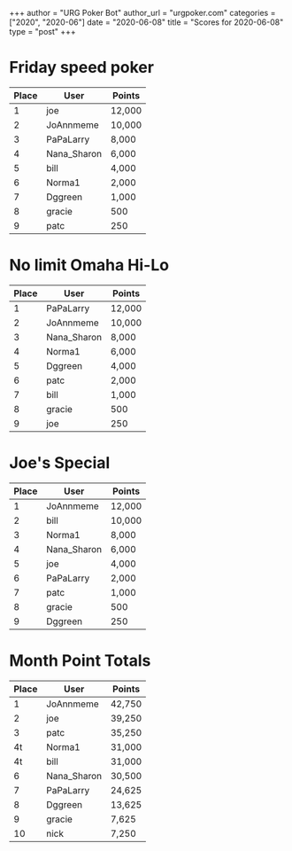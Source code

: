 +++
author = "URG Poker Bot"
author_url = "urgpoker.com"
categories = ["2020", "2020-06"]
date = "2020-06-08"
title = "Scores for 2020-06-08"
type = "post"
+++
# Friday speed poker

| Place | User | Points |
|-------|------|--------|
| 1 | joe | 12,000 |
| 2 | JoAnnmeme | 10,000 |
| 3 | PaPaLarry | 8,000 |
| 4 | Nana_Sharon | 6,000 |
| 5 | bill | 4,000 |
| 6 | Norma1 | 2,000 |
| 7 | Dggreen | 1,000 |
| 8 | gracie | 500 |
| 9 | patc | 250 |

# No limit Omaha Hi-Lo

| Place | User | Points |
|-------|------|--------|
| 1 | PaPaLarry | 12,000 |
| 2 | JoAnnmeme | 10,000 |
| 3 | Nana_Sharon | 8,000 |
| 4 | Norma1 | 6,000 |
| 5 | Dggreen | 4,000 |
| 6 | patc | 2,000 |
| 7 | bill | 1,000 |
| 8 | gracie | 500 |
| 9 | joe | 250 |

# Joe's Special

| Place | User | Points |
|-------|------|--------|
| 1 | JoAnnmeme | 12,000 |
| 2 | bill | 10,000 |
| 3 | Norma1 | 8,000 |
| 4 | Nana_Sharon | 6,000 |
| 5 | joe | 4,000 |
| 6 | PaPaLarry | 2,000 |
| 7 | patc | 1,000 |
| 8 | gracie | 500 |
| 9 | Dggreen | 250 |

# Month Point Totals

| Place | User | Points |
|-------|------|--------|
| 1 | JoAnnmeme | 42,750 |
| 2 | joe | 39,250 |
| 3 | patc | 35,250 |
| 4t | Norma1 | 31,000 |
| 4t | bill | 31,000 |
| 6 | Nana_Sharon | 30,500 |
| 7 | PaPaLarry | 24,625 |
| 8 | Dggreen | 13,625 |
| 9 | gracie | 7,625 |
| 10 | nick | 7,250 |
